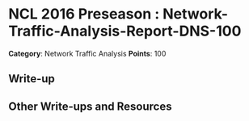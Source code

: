 # NCL 2016 Preseason : Network-Traffic-Analysis-Report-DNS-100

__Category__: Network Traffic Analysis
__Points__: 100

## Write-up

## Other Write-ups and Resources
